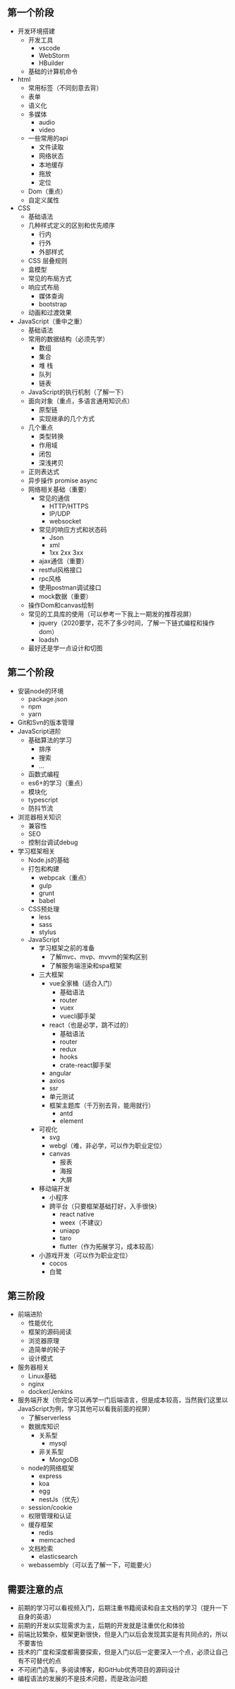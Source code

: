## 第一个阶段

- 开发环境搭建
  - 开发工具
    - vscode
    - WebStorm
    - HBuilder
  - 基础的计算机命令
- html
  - 常用标签（不同刻意去背）
  - 表单
  - 语义化
  - 多媒体
    - audio
    - video
  - 一些常用的api
    - 文件读取
    - 网络状态
    - 本地缓存
    - 拖放
    - 定位
  - Dom（重点）
  - 自定义属性
- CSS 
  - 基础语法
  - 几种样式定义的区别和优先顺序
    - 行内
    - 行外
    - 外部样式
  - CSS 层叠规则
  - 盒模型
  - 常见的布局方式
  - 响应式布局
    - 媒体查询
    - bootstrap
  - 动画和过渡效果
- JavaScript（重中之重）
  - 基础语法
  - 常用的数据结构（必须先学）
    - 数组
    - 集合
    - 堆 栈
    - 队列
    - 链表
  - JavaScript的执行机制（了解一下）
  - 面向对象（重点，多语言通用知识点）
    - 原型链
    - 实现继承的几个方式
  - 几个重点
    - 类型转换
    - 作用域
    - 闭包
    - 深浅拷贝
  - 正则表达式
  - 异步操作 promise async
  - 网络相关基础（重要）
    - 常见的通信
      - HTTP/HTTPS
      - IP/UDP
      - websocket
    - 常见的响应方式和状态码
      - Json
      - xml
      - 1xx 2xx 3xx
    - ajax通信（重要）
    - restful风格接口
    - rpc风格
    - 使用postman调试接口
    - mock数据（重要）
  - 操作Dom和canvas绘制
  - 常见的工具库的使用（可以参考一下我上一期发的推荐视屏）
    - jquery（2020要学，花不了多少时间，了解一下链式编程和操作dom）
    - loadsh
  - 最好还是学一点设计和切图

## 第二个阶段

- 安装node的环境
  - package.json
  - npm
  - yarn
- Git和Svn的版本管理
- JavaScript进阶
  - 基础算法的学习
    - 排序
    - 搜索
    - ...
  - 函数式编程
  - es6+的学习（重点）
  - 模块化
  - typescript
  - 防抖节流
- 浏览器相关知识
  - 兼容性
  - SEO
  - 控制台调试debug
- 学习框架相关
  - Node.js的基础
  - 打包和构建
    - webpcak（重点）
    - gulp
    - grunt
    - babel
  - CSS预处理
    - less
    - sass
    - stylus
  - JavaScript
    - 学习框架之前的准备
      - 了解mvc、mvp、mvvm的架构区别
      - 了解服务端渲染和spa框架
    - 三大框架
      - vue全家桶（适合入门）
        - 基础语法
        - router
        - vuex
        - vuecli脚手架
      - react（也是必学，跳不过的）
        - 基础语法
        - router
        - redux
        - hooks
        - crate-react脚手架
      - angular
      - axios
      - ssr
      - 单元测试
      - 框架主题库（千万别去背，能用就行）
        - antd
        - element
    - 可视化
      - svg
      - webgl（难，非必学，可以作为职业定位）
      - canvas
        - 报表
        - 海报
        - 大屏
    - 移动端开发
      - 小程序
      - 跨平台（只要框架基础打好，入手很快）
        - react native
        - weex（不建议）
        - uniapp
        - taro
        - flutter（作为拓展学习，成本较高）
    - 小游戏开发（可以作为职业定位）
      - cocos
      - 白鹭

## 第三阶段

- 前端进阶
  - 性能优化
  - 框架的源码阅读
  - 浏览器原理
  - 造简单的轮子
  - 设计模式
- 服务器相关
  - Linux基础
  - nginx
  - docker/Jenkins
- 服务端开发（你完全可以再学一门后端语言，但是成本较高，当然我们这里以JavaScript为例，学习其他可以看我前面的视屏）
  - 了解serverless
  - 数据库知识
    - 关系型
      - mysql
    - 非关系型
      - MongoDB
  - node的网络框架
    - express
    - koa
    - egg
    - nestJs（优先）
  - session/cookie
  - 权限管理和认证
  - 缓存框架
    - redis
    - memcached
  - 文档检索
    - elasticsearch
  - webassembly（可以去了解一下，可能要火）

## 需要注意的点

- 前期的学习可以看视频入门，后期注重书籍阅读和自主文档的学习（提升一下自身的英语）
- 前期的开发以实现需求为主，后期的开发就是注重优化和体验
- 前端比较繁杂，框架更新很快，但是入门以后会发现其实是有共同点的，所以不要害怕
- 技术的广度和深度都需要探索，但是入门以后一定要深入一个点，必须让自己有不可替代的点
- 不可闭门造车，多阅读博客，和GitHub优秀项目的源码设计
- 编程语法的发展的不是技术问题，而是政治问题